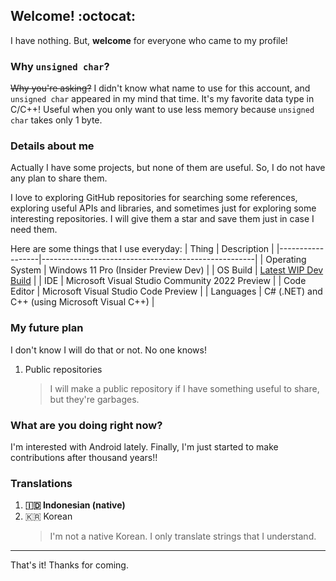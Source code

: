 <!--
### Hi there 👋
-->

## Welcome! :octocat:
I have nothing. But, **welcome** for everyone who came to my profile!

### Why `unsigned char`?
~~Why you're asking?~~ I didn't know what name to use for this account, and `unsigned char` appeared in my mind that time. It's my favorite data type in C/C++! Useful when you only want to use less memory because `unsigned char` takes only 1 byte.

### Details about me
Actually I have some projects, but none of them are useful. So, I do not have any plan to share them.

I love to exploring GitHub repositories for searching some references, exploring useful APIs and libraries, and sometimes just for exploring some interesting repositories. I will give them a star and save them just in case I need them.

Here are some things that I use everyday:
|      Thing       |                      Description                    |
|------------------|-----------------------------------------------------|
| Operating System | Windows 11 Pro (Insider Preview Dev)					 |
|     OS Build     | [Latest WIP Dev Build](https://aka.ms/DevLatest)    |
|       IDE        | Microsoft Visual Studio Community 2022 Preview      |
|   Code Editor    | Microsoft Visual Studio Code Preview                |
|    Languages     | C# (.NET) and C++ (using Microsoft Visual C++)      |

### My future plan
I don't know I will do that or not. No one knows!

1. Public repositories
   > I will make a public repository if I have something useful to share, but they're garbages.

### What are you doing right now?
I'm interested with Android lately. Finally, I'm just started to make contributions after thousand years!!

### Translations
1. **🇮🇩 Indonesian (native)**  
2. 🇰🇷 Korean
   > I'm not a native Korean. I only translate strings that I understand.

___
That's it! Thanks for coming.

<!--
I love templates! So, please do not remove everything below. Thank you! :D
-->

<!--
**unsignedchar-256/unsignedchar-256** is a ✨ _special_ ✨ repository because its `README.md` (this file) appears on your GitHub profile.

Here are some ideas to get you started:

- 🔭 I’m currently working on ...
- 🌱 I’m currently learning ...
- 👯 I’m looking to collaborate on ...
- 🤔 I’m looking for help with ...
- 💬 Ask me about ...
- 📫 How to reach me: ...
- 😄 Pronouns: ...
- ⚡ Fun fact: ...
-->
